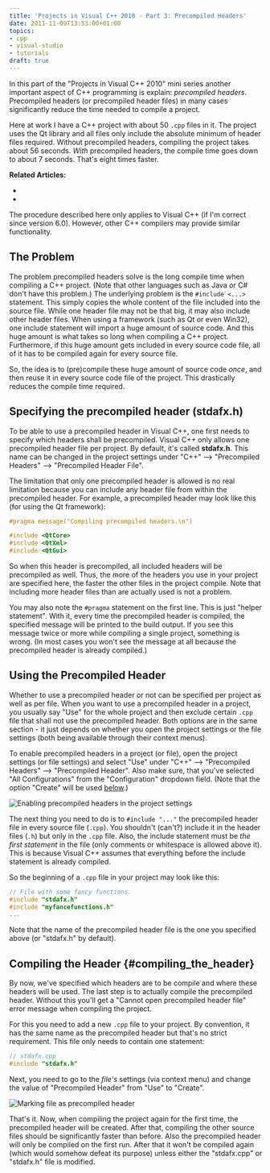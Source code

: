 ```yaml
---
title: 'Projects in Visual C++ 2010 - Part 3: Precompiled Headers'
date: 2011-11-09T13:53:00+01:00
topics:
- cpp
- visual-studio
- tutorials
draft: true
---
```


In this part of the "Projects in Visual C++ 2010" mini series another important aspect of C++ programming is explain: *precompiled headers*. Precompiled headers (or precompiled header files) in many cases significantly reduce the time needed to compile a project.

Here at work I have a C++ project with about 50 `.cpp` files in it. The project uses the Qt library and all files only include the absolute minimum of header files required. Without precompiled headers, compiling the project takes about 56 seconds. *With* precompiled headers, the compile time goes down to about 7 seconds. That's eight times faster.

**Related Articles:**

* [](part-1--create-project.md)
* [](part-2--project-dependencies.md)

<!--more-->

The procedure described here only applies to Visual C++ (if I'm correct since version 6.0). However, other C++ compilers may provide similar functionality.

## The Problem

The problem precompiled headers solve is the long compile time when compiling a C++ project. (Note that other languages such as Java or C# don't have this problem.) The underlying problem is the `#include <...>` statement. This simply copies the whole content of the file included into the source file. While one header file may not be that big, it may also include other header files. When using a framework (such as Qt or even Win32), one include statement will import a huge amount of source code. And this huge amount is what takes so long when compiling a C++ project. Furthermore, if this huge amount gets included in every source code file, all of it has to be compiled again for every source file.

So, the idea is to (pre)compile these huge amount of source code *once*, and then reuse it in every source code file of the project. This drastically reduces the compile time required.

## Specifying the precompiled header (stdafx.h)

To be able to use a precompiled header in Visual C++, one first needs to specify which headers shall be precompiled. Visual C++ only allows one precompiled header file per project. By default, it's called **stdafx.h**. This name can be changed in the project settings under "C++" --> "Precompiled Headers" --> "Precompiled Header File".

The limitation that only one precompiled header is allowed is no real limitation because you can include any header file from within the precompiled header. For example, a precompiled header may look like this (for using the Qt framework):

```c++ {lineNos=true}
#pragma message("Compiling precompiled headers.\n")

#include <QtCore>
#include <QtXml>
#include <QtGui>
```

So when this header is precompiled, all included headers will be precompiled as well. Thus, the more of the headers you use in your project are specified here, the faster the other files in the project compile. Note that including more header files than are actually used is not a problem.

You may also note the `#pragma` statement on the first line. This is just "helper statement". With it, every time the precompiled header is compiled, the specified message will be printed to the build output. If you see this message twice or more while compiling a single project, something is wrong. (In most cases you won't see the message at all because the precompiled header is already compiled.)

## Using the Precompiled Header

Whether to use a precompiled header or not can be specified per project as well as per file. When you want to use a precompiled header in a project, you usually say "Use" for the whole project and then exclude certain `.cpp` file that shall not use the precompiled header. Both options are in the same section - it just depends on whether you open the project settings or the file settings (both being available through their context menus).

To enable precompiled headers in a project (or file), open the project settings (or file settings) and select "Use" under "C++" --> "Precompiled Headers" --> "Precompiled Header". Also make sure, that you've selected "All Configurations" from the "Configuration" dropdown field. (Note that the option "Create" will be used [below](#compiling_the_header).)

![Enabling precompiled headers in the project settings](enable-precompiled-headers.png)

The next thing you need to do is to `#include "..."` the precompiled header file in every source file (`.cpp`). You shouldn't (can't?) include it in the header files (`.h`) but only in the `.cpp` file. Also, the include statement must be *the first statement* in the file (only comments or whitespace is allowed above it). This is because Visual C++ assumes that everything before the include statement is already compiled.

So the beginning of a `.cpp` file in your project may look like this:

```c++
// File with some fancy functions.
#include "stdafx.h"
#include "myfancefunctions.h"
...
```

Note that the name of the precompiled header file is the one you specified above (or "stdafx.h" by default).

## Compiling the Header {#compiling_the_header}

By now, we've specified which headers are to be compile and where these headers will be used. The last step is to actually compile the precompiled header. Without this you'll get a "Cannot open precompiled header file" error message when compiling the project.

For this you need to add a new `.cpp` file to your project. By convention, it has the same name as the precompiled header but that's no strict requirement. This file only needs to contain one statement:

```c++
// stdafx.cpp
#include "stdafx.h"
```

Next, you need to go to the *file's* settings (via context menu) and change the value of "Precompiled Header" from "Use" to "Create".

![Marking file as precompiled header](creating-precompiled-header.png)

That's it. Now, when compiling the project again for the first time, the precompiled header will be created. After that, compiling the other source files should be significantly faster than before. Also the precompiled header will only be compiled on the first run. After that it won't be compiled again (which would somehow defeat its purpose) unless either the "stdafx.cpp" or "stdafx.h" file is modified.
